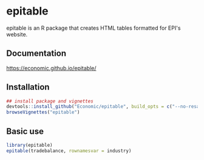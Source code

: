 
<!-- README.md is generated from README.Rmd. Please edit that file -->
epitable
========

epitable is an R package that creates HTML tables formatted for EPI's website.

Documentation
-------------

<https://economic.github.io/epitable/>

Installation
------------

``` r
## install package and vignettes
devtools::install_github("Economic/epitable", build_opts = c("--no-resave-data", "--no-manual"))
browseVignettes("epitable")
```

Basic use
---------

``` r
library(epitable)
epitable(tradebalance, rownamesvar = industry)
```

